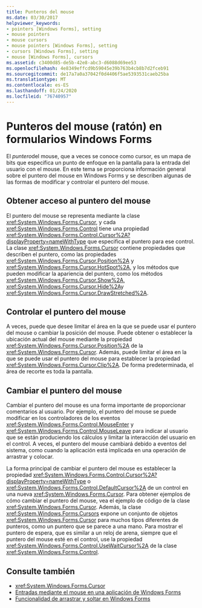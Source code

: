 ```yaml
---
title: Punteros del mouse
ms.date: 03/30/2017
helpviewer_keywords:
- pointers [Windows Forms], setting
- mouse pointers
- mouse cursors
- mouse pointers [Windows Forms], setting
- cursors [Windows Forms], setting
- mouse [Windows Forms], cursors
ms.assetid: c3400d85-de5b-42e8-abc3-d6088d69ee53
ms.openlocfilehash: 4e8349effcd9b59045e39b763b4cb8b7d2fceb91
ms.sourcegitcommit: de17a7a0a37042f0d4406f5ae5393531caeb25ba
ms.translationtype: MT
ms.contentlocale: es-ES
ms.lasthandoff: 01/24/2020
ms.locfileid: "76740957"
---
```

# <a name="mouse-pointers-in-windows-forms"></a>Punteros del mouse (ratón) en formularios Windows Forms
El *puntero*del mouse, que a veces se conoce como cursor, es un mapa de bits que especifica un punto de enfoque en la pantalla para la entrada del usuario con el mouse. En este tema se proporciona información general sobre el puntero del mouse en Windows Forms y se describen algunas de las formas de modificar y controlar el puntero del mouse.  
  
## <a name="accessing-the-mouse-pointer"></a>Obtener acceso al puntero del mouse  
 El puntero del mouse se representa mediante la clase <xref:System.Windows.Forms.Cursor>, y cada <xref:System.Windows.Forms.Control> tiene una propiedad <xref:System.Windows.Forms.Control.Cursor%2A?displayProperty=nameWithType> que especifica el puntero para ese control. La clase <xref:System.Windows.Forms.Cursor> contiene propiedades que describen el puntero, como las propiedades <xref:System.Windows.Forms.Cursor.Position%2A> y <xref:System.Windows.Forms.Cursor.HotSpot%2A>, y los métodos que pueden modificar la apariencia del puntero, como los métodos <xref:System.Windows.Forms.Cursor.Show%2A>, <xref:System.Windows.Forms.Cursor.Hide%2A>y <xref:System.Windows.Forms.Cursor.DrawStretched%2A>.  
  
## <a name="controlling-the-mouse-pointer"></a>Controlar el puntero del mouse  
 A veces, puede que desee limitar el área en la que se puede usar el puntero del mouse o cambiar la posición del mouse. Puede obtener o establecer la ubicación actual del mouse mediante la propiedad <xref:System.Windows.Forms.Cursor.Position%2A> de la <xref:System.Windows.Forms.Cursor>. Además, puede limitar el área en la que se puede usar el puntero del mouse para establecer la propiedad <xref:System.Windows.Forms.Cursor.Clip%2A>. De forma predeterminada, el área de recorte es toda la pantalla.  
  
## <a name="changing-the-mouse-pointer"></a>Cambiar el puntero del mouse  
 Cambiar el puntero del mouse es una forma importante de proporcionar comentarios al usuario. Por ejemplo, el puntero del mouse se puede modificar en los controladores de los eventos <xref:System.Windows.Forms.Control.MouseEnter> y <xref:System.Windows.Forms.Control.MouseLeave> para indicar al usuario que se están produciendo los cálculos y limitar la interacción del usuario en el control. A veces, el puntero del mouse cambiará debido a eventos del sistema, como cuando la aplicación está implicada en una operación de arrastrar y colocar.  
  
 La forma principal de cambiar el puntero del mouse es establecer la propiedad <xref:System.Windows.Forms.Control.Cursor%2A?displayProperty=nameWithType> o <xref:System.Windows.Forms.Control.DefaultCursor%2A> de un control en una nueva <xref:System.Windows.Forms.Cursor>. Para obtener ejemplos de cómo cambiar el puntero del mouse, vea el ejemplo de código de la clase <xref:System.Windows.Forms.Cursor>. Además, la clase <xref:System.Windows.Forms.Cursors> expone un conjunto de objetos <xref:System.Windows.Forms.Cursor> para muchos tipos diferentes de punteros, como un puntero que se parece a una mano. Para mostrar el puntero de espera, que es similar a un reloj de arena, siempre que el puntero del mouse esté en el control, use la propiedad <xref:System.Windows.Forms.Control.UseWaitCursor%2A> de la clase <xref:System.Windows.Forms.Control>.  
  
## <a name="see-also"></a>Consulte también

- <xref:System.Windows.Forms.Cursor>
- [Entradas mediante el mouse en una aplicación de Windows Forms](mouse-input-in-a-windows-forms-application.md)
- [Funcionalidad de arrastrar y soltar en Windows Forms](drag-and-drop-functionality-in-windows-forms.md)
